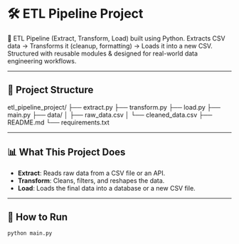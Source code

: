 # 🛠️ ETL Pipeline Project

🔁 ETL Pipeline (Extract, Transform, Load) built using Python.
Extracts CSV data → Transforms it (cleanup, formatting) → Loads it into a new CSV.
Structured with reusable modules & designed for real-world data engineering workflows.

---

## 📌 Project Structure

etl_pipeline_project/ ├── extract.py ├── transform.py ├── load.py ├── main.py ├── data/ │ ├── raw_data.csv │ └── cleaned_data.csv ├── README.md └── requirements.txt

---

## 📊 What This Project Does

- **Extract**: Reads raw data from a CSV file or an API.
- **Transform**: Cleans, filters, and reshapes the data.
- **Load**: Loads the final data into a database or a new CSV file.

---

## 🚀 How to Run

```bash
python main.py
